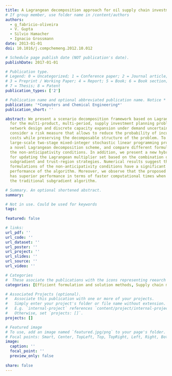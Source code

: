 ```yaml
---
title: A Lagrangean decomposition approach for oil supply chain investment planning under uncertainty with risk considerations
# If group member, use folder name in /content/authors
authors:
  - g_fabricio-oliveira
  - V. Gupta
  - Silvio Hamacher
  - Ignacio Grossmann
date: 2013-01-01
doi: 10.1016/j.compchemeng.2012.10.012

# Schedule page publish date (NOT publication's date).
publishDate: 2017-01-01

# Publication type.
# Legend: 0 = Uncategorized; 1 = Conference paper; 2 = Journal article;
# 3 = Preprint / Working Paper; 4 = Report; 5 = Book; 6 = Book section;
# 7 = Thesis; 8 = Patent
publication_types: ['2']

# Publication name and optional abbreviated publication name. Notice * * on title. # Publication name and optional abbreviated publication name. Quote marks needed for Markdown typesetting
publication: '*Computers and Chemical Engineering*'
publication_short: ''

abstract: We present a scenario decomposition framework based on Lagrangean decomposition
  for the multi-product, multi-period, supply investment planning problem considering
  network design and discrete capacity expansion under demand uncertainty. We also
  consider a risk measure that allows to reduce the probability of incurring in high
  costs while preserving the decomposable structure of the problem. To solve the resulting
  large-scale two-stage mixed-integer stochastic linear programming problem we propose
  a novel Lagrangean decomposition scheme, and compare different formulations for
  the non-anticipativity conditions. In addition, we present a new hybrid algorithm
  for updating the Lagrangean multiplier set based on the combination of cutting-plane,
  subgradient and trust-region strategies. Numerical results suggest that different
  formulations of the non-anticipativity conditions have a significant impact on the
  performance of the algorithm. Moreover, we observe that the proposed hybrid approach
  has superior performance in terms of faster computational times when compared with
  the traditional subgradient algorithm.

# Summary. An optional shortened abstract.
summary: 

# Not in use. Could be used for keywords 
tags:
  
featured: false

# links:
url_pdf: ''
url_code: ''
url_dataset: ''
url_poster: ''
url_project: ''
url_slides: ''
url_source: ''
url_video: ''

# Categories
#  These asociate the publications with the icons representing reearch topics and application areas
categories: [Efficient formulation and solution methods, Supply chain management]

# Associated Projects (optional).
#   Associate this publication with one or more of your projects.
#   Simply enter your project's folder or file name without extension.
#   E.g. `internal-project` references `content/project/internal-project/index.md`.
#   Otherwise, set `projects: []`.
projects: []

# Featured image
# To use, add an image named `featured.jpg/png` to your page's folder.
# Focal points: Smart, Center, TopLeft, Top, TopRight, Left, Right, BottomLeft, Bottom, BottomRight.
image:
  caption: ''
  focal_point: ''
  preview_only: false
  
share: false  
---
```

